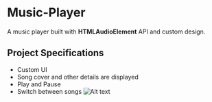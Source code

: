 # Music-Player

A music player built with **HTMLAudioElement** API and custom design.

## Project Specifications

+ Custom UI
+ Song cover and other details are displayed
+ Play and Pause
+ Switch between songs
![Alt text](/relative/C:\Users\prath\Desktop/to/img.jpg?raw=true "Optional Title")

